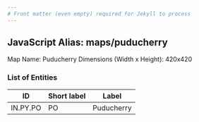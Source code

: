 ```yaml
---
# Front matter (even empty) required for Jekyll to process
---
```


## JavaScript Alias: maps/puducherry

Map Name: Puducherry
Dimensions (Width x Height): 420x420





### List of Entities

ID | Short label | Label
---|---|---|
IN.PY.PO|PO|Puducherry

